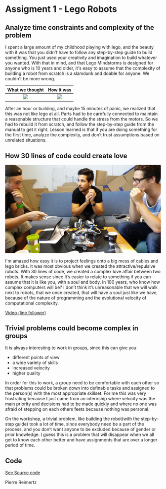 Assigment 1 - Lego Robots
=========================

## Analyze time constraints and complexity of the problem


I spent a large amount of my childhood playing with lego, and the beauty with it was
that you didn't have to follow any step-by-step guide to build something. You just used your 
creativity and imagination to build whatever you wanted. With that in mind, and that Lego Mindstorms is designed for anyone who is 10 years and older, it's easy to assume that the complexity of building a robot from scratch is a slamdunk and doable for anyone. We couldn't be more wrong.

| What we thought        | How it was           |
|:-------------:|:-------------:|
| ![](http://ir0.mobify.com/320/http://www.wjnlib.org/wp-content/uploads/2014/01/lego-1-630x0.jpg) |  ![](http://ir0.mobify.com/320/http://cdn.arstechnica.net/wp-content/uploads/2013/08/ev3_listing.jpg) |

After an hour or building, and maybe 15 minutes of panic, we realized that this was not like lego at all. Parts had to be carefully connected to maintain a reasonable structure that could handle the stress from the motors. So we had to rebuild it from scratch, and follow the step-by-step guide from the manual to get it right. Lesson learned is that if you are doing something for the first time, analyze the complexity, and don’t trust assumptions based on unrelated situations.

## How 30 lines of code could create love
![](/lego-robots/images/robot.jpg)


I'm amazed how easy it is to project feelings onto a big mess of cables and lego bricks. It was most obvious when we created the attractive/repulsive robots. With 30 lines of code, we created a complex love affair between two robots. It makes sense since It’s easier to relate to something if you can assume that it is like you, with a soul and body.  In 100 years, who know how complex computers will be? I don’t think it’s unreasonable that we will walk next to robots, that we once created, that will have a soul just like we have, because of the nature of programming and the evolutional velocity of computational complexity.

[Video (line follower) ](/lego-robots/videos/line.mp4)

## Trivial problems could become complex in groups
It is always interesting to work in groups, since this can give you 

* different points of view
* a wide variety of skills
* increased velocity
* higher quality

In order for this to work, a group need to be comfortable with each other so that problems could be broken down into definable tasks and assigned to the person(s) with the most appropriate  skillset. For me this was very frustrating because I just came from an internship where velocity was the main priority and decisions had to be made quickly and where no one was afraid of stepping on each others feets because nothing was personal.

On the workshop, a trivial problem, like building the robot(with the step-by-step guide) took a lot of time, since everybody need be a part of the process, and you don’t want anyone to be excluded because of gender or prior knowledge. I guess this is a problem that will disappear when we all get to know each other better and have assignments that are over a longer period of time. 

## Code

[See Source code](/lego-robots/code/)




Pierre Reimertz


